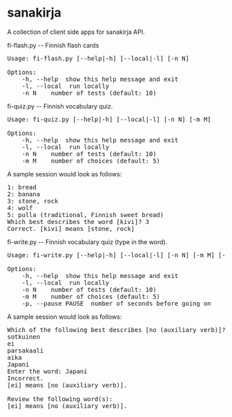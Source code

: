# sanakirja
A collection of client side apps for sanakirja API.

fi-flash.py -- Finnish flash cards
<pre>
Usage: fi-flash.py [--help|-h] [--local|-l] [-n N]

Options:
    -h, --help  show this help message and exit
    -l, --local  run locally
    -n N    number of tests (default: 10)
</pre>

fi-quiz.py -- Finnish vocabulary quiz.
<pre>
Usage: fi-quiz.py [--help|-h] [--local|-l] [-n N] [-m M]

Options:
    -h, --help  show this help message and exit
    -l, --local  run locally
    -n N    number of tests (default: 10)
    -m M    number of choices (default: 5)
</pre>
A sample session would look as follows:
<pre>
1: bread
2: banana
3: stone, rock
4: wolf
5: pulla (traditional, Finnish sweet bread)
Which best describes the word [kivi]? 3
Correct. [kivi] means [stone, rock]
</pre>

fi-write.py -- Finnish vocabulary quiz (type in the word).
<pre>
Usage: fi-write.py [--help|-h] [--local|-l] [-n N] [-m M] [--pause|-p PAUSE]

Options:
    -h, --help  show this help message and exit
    -l, --local  run locally
    -n N    number of tests (default: 10)
    -m M    number of choices (default: 5)
    -p, --pause PAUSE  number of seconds before going on
</pre>
A sample session would look as follows:
<pre>
Which of the following best describes [no (auxiliary verb)]?
sotkuinen
ei
parsakaali
aika
Japani
Enter the word: Japani
Incorrect.
[ei] means [no (auxiliary verb)].

Review the following word(s):
[ei] means [no (auxiliary verb)].
</pre>
